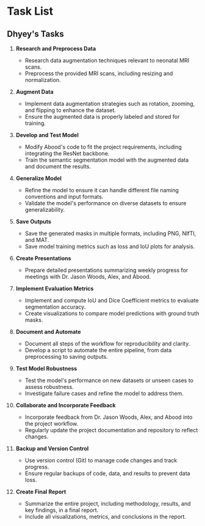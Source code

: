 # Task List

## Dhyey's Tasks

1. **Research and Preprocess Data**
   - Research data augmentation techniques relevant to neonatal MRI scans.
   - Preprocess the provided MRI scans, including resizing and normalization.

2. **Augment Data**
   - Implement data augmentation strategies such as rotation, zooming, and flipping to enhance the dataset.
   - Ensure the augmented data is properly labeled and stored for training.

3. **Develop and Test Model**
   - Modify Abood's code to fit the project requirements, including integrating the ResNet backbone.
   - Train the semantic segmentation model with the augmented data and document the results.

4. **Generalize Model**
   - Refine the model to ensure it can handle different file naming conventions and input formats.
   - Validate the model's performance on diverse datasets to ensure generalizability.

5. **Save Outputs**
   - Save the generated masks in multiple formats, including PNG, NIfTI, and MAT.
   - Save model training metrics such as loss and IoU plots for analysis.

6. **Create Presentations**
   - Prepare detailed presentations summarizing weekly progress for meetings with Dr. Jason Woods, Alex, and Abood.

7. **Implement Evaluation Metrics**
   - Implement and compute IoU and Dice Coefficient metrics to evaluate segmentation accuracy.
   - Create visualizations to compare model predictions with ground truth masks.

8. **Document and Automate**
   - Document all steps of the workflow for reproducibility and clarity.
   - Develop a script to automate the entire pipeline, from data preprocessing to saving outputs.

9. **Test Model Robustness**
   - Test the model's performance on new datasets or unseen cases to assess robustness.
   - Investigate failure cases and refine the model to address them.

10. **Collaborate and Incorporate Feedback**
    - Incorporate feedback from Dr. Jason Woods, Alex, and Abood into the project workflow.
    - Regularly update the project documentation and repository to reflect changes.

11. **Backup and Version Control**
    - Use version control (Git) to manage code changes and track progress.
    - Ensure regular backups of code, data, and results to prevent data loss.

12. **Create Final Report**
    - Summarize the entire project, including methodology, results, and key findings, in a final report.
    - Include all visualizations, metrics, and conclusions in the report.
